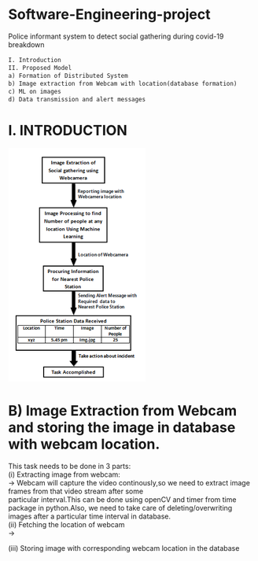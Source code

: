# Software-Engineering-project
Police informant system to detect social gathering during covid-19 breakdown

    I. Introduction
    II. Proposed Model
    a) Formation of Distributed System
    b) Image extraction from Webcam with location(database formation)
    c) ML on images
    d) Data transmission and alert messages

# I. INTRODUCTION
    
![](images/model_intro.png)


# B) Image Extraction from Webcam and storing the image in database with webcam location.

  This task needs to be done in 3 parts:\
   (i) Extracting image from webcam:\
      → Webcam will capture the video continously,so we need to extract image frames from that video stream after some        
        particular interval.This can be done using openCV and timer from time package in python.Also, we need to take care of 
        deleting/overwriting images after a particular time interval in database.\
   (ii) Fetching the location of webcam\
      → 
    
   (iii) Storing image with corresponding webcam location in the database
